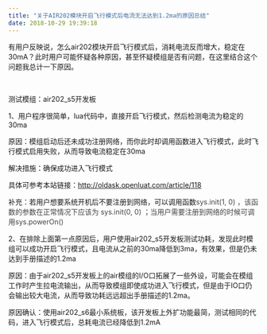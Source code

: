 ```yaml
---
title: "关于AIR202模块开启飞行模式后电流无法达到1.2ma的原因总结"
date: 2018-10-29 19:39:18
---
```


<p>有用户反映说，怎么air202模块开启飞行模式后，消耗电流反而增大，稳定在30mA？此时用户可能怀疑各种原因，甚至怀疑模组是否有问题，在这里结合这个问题我总计一下原因。</p><p><br></p><p>测试模组：air202_s5开发板</p><p>1、用户程序很简单，lua代码中，直接开启飞行模式，然后检测电流为稳定的30ma</p><p>原因：模组启动后还未成功注册网络，而你此时却调用函数进入飞行模式，此时飞行模式启用失败，从而导致电流稳定在30ma</p><p>解决措施：确保成功进入飞行模式</p><p>具体可参考本站链接：<a href="http://oldask.openluat.com/article/118">http://oldask.openluat.com/article/118</a><a href="http://oldask.openluat.com/article/118" target="_blank"></a></p><p>补充：若用户想要系统开机后不要注册到网络，可以调用函数<span style="color: rgb(68, 68, 68);">sys.init(1, 0) ，该函数的参数在正常情况下应该为 sys.init(0, 0) ；当用户需要注册到网络的时候可调用sys.powerOn()</span></p><p>2、在排除上面第一点原因后，用户使用air202_s5开发板测试功耗，发现此时模组可以成功开启飞行模式，且电流从之前的30ma降低到3ma，有效果，但是仍未达到手册描述的1.2ma</p><p>原因：由于air202_s5开发板上的air模组的I/O口拓展了一些外设，可能会在模组工作时产生拉电流输出，从而导致模组即使成功进入飞行模式，但是由于IO口仍会输出较大电流，从而导致功耗远远超出手册描述的1.2ma。</p><p>原因确认：使用air202_s6最小系统板，该开发板上外扩功能最简，测试相同的代码，进入飞行模式后，总耗电流已经降低到1.2mA</p><p><br></p><p><br></p>

